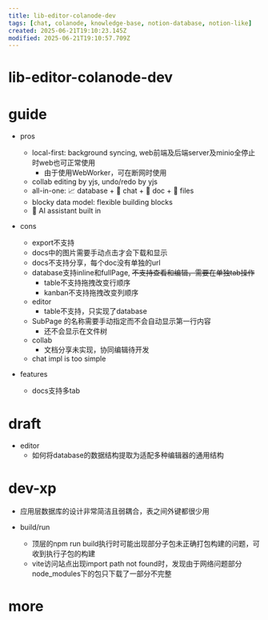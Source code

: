 ```yaml
---
title: lib-editor-colanode-dev
tags: [chat, colanode, knowledge-base, notion-database, notion-like]
created: 2025-06-21T19:10:23.145Z
modified: 2025-06-21T19:10:57.709Z
---
```


# lib-editor-colanode-dev

# guide

- pros
  - local-first: background syncing, web前端及后端server及minio全停止时web也可正常使用
    - 由于使用WebWorker，可在断网时使用
  - collab editing by yjs, undo/redo by yjs
  - all-in-one: 📈 database + 💬 chat + 📝 doc + 📁 files
  - blocky data model: flexible building blocks
  - 👾 AI assistant built in

- cons
  - export不支持
  - docs中的图片需要手动点击才会下载和显示
  - docs不支持分享，每个doc没有单独的url
  - database支持inline和fullPage, ~~不支持查看和编辑，需要在单独tab操作~~
    - table不支持拖拽改变行顺序
    - kanban不支持拖拽改变列顺序
  - editor
    - table不支持，只实现了database
  - SubPage 的名称需要手动指定而不会自动显示第一行内容
    - 还不会显示在文件树
  - collab
    - 文档分享未实现，协同编辑待开发
  - chat impl is too simple

- features
  - docs支持多tab
# draft
- editor
  - 如何将database的数据结构提取为适配多种编辑器的通用结构
# dev-xp
- 应用层数据库的设计非常简洁且弱耦合，表之间外键都很少用

- build/run
  - 顶层的npm run build执行时可能出现部分子包未正确打包构建的问题，可收到执行子包的构建
  - vite访问站点出现import path not found时，发现由于网络问题部分node_modules下的包只下载了一部分不完整
# more
